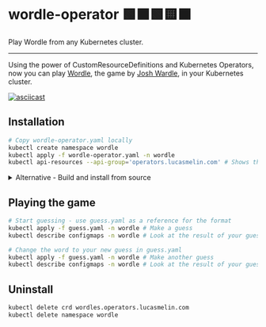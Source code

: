 # wordle-operator 🟩⬛🟩🟨⬛

Play Wordle from any Kubernetes cluster.

---

Using the power of CustomResourceDefinitions and Kubernetes Operators, now you can play [Wordle](https://www.powerlanguage.co.uk/wordle/), the game by [Josh Wardle](https://twitter.com/powerlanguish), in your Kubernetes cluster.

[![asciicast](https://asciinema.org/a/fMFpFak5lAMIa9qabmIeyuY0C.svg)](https://asciinema.org/a/fMFpFak5lAMIa9qabmIeyuY0C)

## Installation

```bash
# Copy wordle-operator.yaml locally
kubectl create namespace wordle
kubectl apply -f wordle-operator.yaml -n wordle
kubectl api-resources --api-group='operators.lucasmelin.com' # Shows the new resource
```

<details>
  <summary>Alternative - Build and install from source</summary>

## Build and install from source
```bash
# Setup
git clone https://github.com/lucasmelin/wordle-operator.git
cd wordle-operator
docker build . -t lucasmelin/wordle-operator
kubectl create namespace wordle
kubectl apply -f wordle-operator.yaml -n wordle
kubectl api-resources --api-group='operators.lucasmelin.com' # Shows the new resource
```

</details>


## Playing the game

```bash
# Start guessing - use guess.yaml as a reference for the format
kubectl apply -f guess.yaml -n wordle # Make a guess
kubectl describe configmaps -n wordle # Look at the result of your guess

# Change the word to your new guess in guess.yaml
kubectl apply -f guess.yaml -n wordle # Make another guess
kubectl describe configmaps -n wordle # Look at the result of your guess
```

## Uninstall
```bash
kubectl delete crd wordles.operators.lucasmelin.com
kubectl delete namespace wordle
```